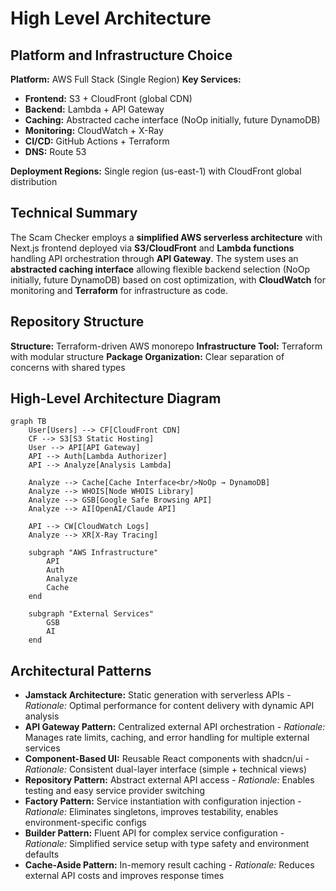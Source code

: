 # High Level Architecture

## Platform and Infrastructure Choice

**Platform:** AWS Full Stack (Single Region)
**Key Services:** 
- **Frontend:** S3 + CloudFront (global CDN)
- **Backend:** Lambda + API Gateway  
- **Caching:** Abstracted cache interface (NoOp initially, future DynamoDB)
- **Monitoring:** CloudWatch + X-Ray
- **CI/CD:** GitHub Actions + Terraform
- **DNS:** Route 53

**Deployment Regions:** Single region (us-east-1) with CloudFront global distribution

## Technical Summary

The Scam Checker employs a **simplified AWS serverless architecture** with Next.js frontend deployed via **S3/CloudFront** and **Lambda functions** handling API orchestration through **API Gateway**. The system uses an **abstracted caching interface** allowing flexible backend selection (NoOp initially, future DynamoDB) based on cost optimization, with **CloudWatch** for monitoring and **Terraform** for infrastructure as code.

## Repository Structure

**Structure:** Terraform-driven AWS monorepo
**Infrastructure Tool:** Terraform with modular structure
**Package Organization:** Clear separation of concerns with shared types

## High-Level Architecture Diagram

```mermaid
graph TB
    User[Users] --> CF[CloudFront CDN]
    CF --> S3[S3 Static Hosting]
    User --> API[API Gateway]
    API --> Auth[Lambda Authorizer]
    API --> Analyze[Analysis Lambda]
    
    Analyze --> Cache[Cache Interface<br/>NoOp → DynamoDB]
    Analyze --> WHOIS[Node WHOIS Library]
    Analyze --> GSB[Google Safe Browsing API]
    Analyze --> AI[OpenAI/Claude API]
    
    API --> CW[CloudWatch Logs]
    Analyze --> XR[X-Ray Tracing]
    
    subgraph "AWS Infrastructure"
        API
        Auth
        Analyze
        Cache
    end
    
    subgraph "External Services"
        GSB
        AI
    end
```

## Architectural Patterns

- **Jamstack Architecture:** Static generation with serverless APIs - _Rationale:_ Optimal performance for content delivery with dynamic API analysis
- **API Gateway Pattern:** Centralized external API orchestration - _Rationale:_ Manages rate limits, caching, and error handling for multiple external services
- **Component-Based UI:** Reusable React components with shadcn/ui - _Rationale:_ Consistent dual-layer interface (simple + technical views)
- **Repository Pattern:** Abstract external API access - _Rationale:_ Enables testing and easy service provider switching
- **Factory Pattern:** Service instantiation with configuration injection - _Rationale:_ Eliminates singletons, improves testability, enables environment-specific configs
- **Builder Pattern:** Fluent API for complex service configuration - _Rationale:_ Simplified service setup with type safety and environment defaults
- **Cache-Aside Pattern:** In-memory result caching - _Rationale:_ Reduces external API costs and improves response times
